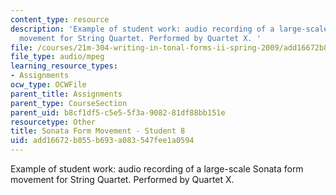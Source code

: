 ```yaml
---
content_type: resource
description: 'Example of student work: audio recording of a large-scale Sonata form
  movement for String Quartet. Performed by Quartet X. '
file: /courses/21m-304-writing-in-tonal-forms-ii-spring-2009/add16672b855b693a083547fee1a0594_quartet8.mp3
file_type: audio/mpeg
learning_resource_types:
- Assignments
ocw_type: OCWFile
parent_title: Assignments
parent_type: CourseSection
parent_uid: b8cf1df5-c5e5-5f3a-9082-81df88bb151e
resourcetype: Other
title: Sonata Form Movement - Student 8
uid: add16672-b855-b693-a083-547fee1a0594
---
```

Example of student work: audio recording of a large-scale Sonata form movement for String Quartet. Performed by Quartet X. 

